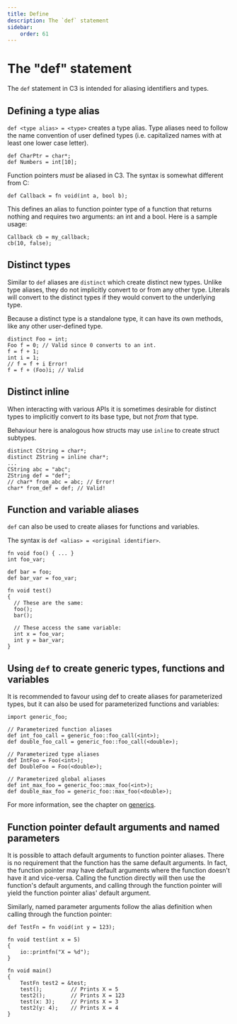 ```yaml
---
title: Define
description: The `def` statement
sidebar:
    order: 61
---
```


# The "def" statement

The `def` statement in C3 is intended for aliasing identifiers and types.

## Defining a type alias

`def <type alias> = <type>` creates a type alias. Type aliases need to follow the name convention of user defined types (i.e. capitalized
names with at least one lower case letter).

```c3
def CharPtr = char*;
def Numbers = int[10];
```

Function pointers _must_ be aliased in C3. The syntax is somewhat different from C:

```c3
def Callback = fn void(int a, bool b);
```

This defines an alias to function pointer type of a function that returns nothing and requires two arguments: an int and a bool. Here is a sample usage:

```c3
Callback cb = my_callback;
cb(10, false);
```

## Distinct types

Similar to `def` aliases are `distinct` which create distinct new types. Unlike type aliases,
they do not implicitly convert to or from any other type.
Literals will convert to the distinct types if they would convert to the underlying type.

Because a distinct type is a standalone type, it can have its own methods, like any other user-defined type.

```c3
distinct Foo = int;
Foo f = 0; // Valid since 0 converts to an int.
f = f + 1;
int i = 1;
// f = f + i Error!
f = f + (Foo)i; // Valid
```

## Distinct inline

When interacting with various APIs it is sometimes desirable for distinct types to implicitly convert *to* 
its base type, but not *from* that type.

Behaviour here is analogous how structs may use `inline` to create struct subtypes.

```c3
distinct CString = char*;
distinct ZString = inline char*;
...
CString abc = "abc";
ZString def = "def";
// char* from_abc = abc; // Error!
char* from_def = def; // Valid!
```

## Function and variable aliases

`def` can also be used to create aliases for functions and variables.

The syntax is `def <alias> = <original identifier>`.

```c3
fn void foo() { ... }
int foo_var;

def bar = foo;
def bar_var = foo_var;

fn void test() 
{
  // These are the same:
  foo();
  bar();
  
  // These access the same variable:
  int x = foo_var;
  int y = bar_var;
}  
```

## Using `def` to create generic types, functions and variables

It is recommended to favour using def to create aliases for parameterized types, but it can also be used for parameterized functions and variables:

```c3
import generic_foo;

// Parameterized function aliases
def int_foo_call = generic_foo::foo_call(<int>);
def double_foo_call = generic_foo::foo_call(<double>);

// Parameterized type aliases
def IntFoo = Foo(<int>);
def DoubleFoo = Foo(<double>);

// Parameterized global aliases
def int_max_foo = generic_foo::max_foo(<int>);
def double_max_foo = generic_foo::max_foo(<double>);
```

For more information, see the chapter on [generics](/generic-programming/generics/).

## Function pointer default arguments and named parameters

It is possible to attach default arguments to function pointer aliases. There is no requirement
that the function has the same default arguments. In fact, the function pointer may have 
default arguments where the function doesn't have it and vice-versa. Calling the function
directly will then use the function's default arguments, and calling through the function pointer
will yield the function pointer alias' default argument.

Similarly, named parameter arguments follow the alias definition when calling through the 
function pointer:

```c3
def TestFn = fn void(int y = 123);

fn void test(int x = 5)
{
    io::printfn("X = %d");
}

fn void main()
{
    TestFn test2 = &test;
    test();         // Prints X = 5
    test2();        // Prints X = 123
    test(x: 3);     // Prints X = 3 
    test2(y: 4);    // Prints X = 4
}
```
